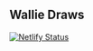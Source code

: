 ## Wallie Draws
[![Netlify Status](https://api.netlify.com/api/v1/badges/03a28223-7da1-49f4-958e-52b7d85d9495/deploy-status)](https://app.netlify.com/sites/walliedraws/deploys)
